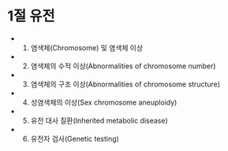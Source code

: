 # 1절 유전
- 1. 염색체(Chromosome) 및 염색체 이상
- 2. 염색체의 수적 이상(Abnormalities of chromosome number)
- 3. 염색체의 구조 이상(Abnormalities of chromosome structure)
- 4. 성염색체의 이상(Sex chromosome aneuploidy)
- 5. 유전 대사 질환(Inherited metabolic disease)
- 6. 유전자 검사(Genetic testing)